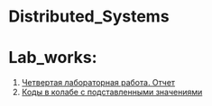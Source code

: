 # Distributed_Systems

# Lab_works:

1. [Четвертая лабораторная работа. Отчет](https://github.com/Prishletsova/Distributed_Systems/blob/main/4_Лабораторная_работа.pdf)
2. [Коды в колабе с подставленными значениями](https://colab.research.google.com/drive/1xysEornc6Nsjz-R_wyCddYk271TwFcZZ?usp=sharing)
